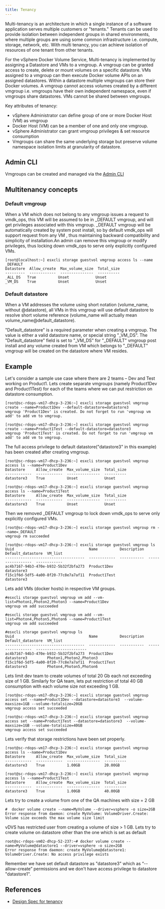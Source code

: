 ```yaml
---
title: Tenancy
---
```


Multi-tenancy is an architecture in which a single instance of a software application serves multiple customers or "tenants." Tenants can be used to provide isolation between independent groups in shared environments, where multiple groups are using some common infrastructure i.e. compute, storage, network, etc. With multi tenancy, you can achieve isolation of resources of one tenant from other tenants.


For the vSphere Docker Volume Service, Multi-tenancy is implemented by assigning a Datastore and VMs to a vmgroup.  A vmgroup can be granted access to create, delete or mount volumes on a specific datastore. VMs assigned to a vmgroup can then execute Docker volume APIs on an assigned datastores. Within a datastore multiple vmgroups can store their Docker volumes. A vmgroup cannot access volumes created by a different vmgroup i.e. vmgroups have their own independent namespace, even if vmgroups share datastores. VMs cannot be shared between vmgroups.

Key attributes of tenancy:

- vSphere Administrator can define group of one or more Docker Host (VM) as
vmgroup
- Docker Host (VM) can be a member of one and only one vmgroup.
- vSphere Administrator can grant vmgroup privileges & set resource consumption
- Vmgroups can share the same underlying storage but preserve volume namespace isolation limits at granularity of datastore.

## Admin CLI

Vmgroups can be created and managed via the [Admin CLI](/docs/user-guide/admin-cli.md/#vmgroup)

## Multitenancy concepts

### Default vmgroup

When a VM which does not belong to any vmgroup issues a request to vmdk_ops, this VM will be assumed to be in _DEFAULT vmgroup, and will get privileges associated with this vmgroup. \_DEFAULT vmgroup will be automatically created by system post install, so by default vmdk_ops will support request from any VM , thus maintaining backward compatibility and simplicity of installation.An admin can remove this vmgroup or modify privileges, thus locking down vmdk_ops to serve only explicitly configured VMs.

```
[root@localhost:~] esxcli storage guestvol vmgroup access ls --name _DEFAULT
Datastore  Allow_create  Max_volume_size  Total_size
---------  ------------  ---------------  ----------
_ALL_DS   True          Unset            Unset
_VM_DS    True          Unset            Unset
```

### Default datastore
When a VM addresses the volume using short notation (volume_name, without @datastore), all VMs in this vmgroup will use default datastore to resolve short volume reference (volume_name will actually mean volume_name@default_datastore).

"Default_datastore" is a required parameter when creating a vmgroup. The value is either a valid datastore name, or special string "_VM_DS".  The "Default_datastore" field is set to "_VM_DS" for "_DEFAULT" vmgroup post install and any volume created from VM which belongs to "_DEFAULT" vmgroup will be created on the datastore where VM resides.


## Example

Let's consider a sample use case where there are 2 teams – Dev and Test working on Product1. Lets create separate vmgroups (namely Product1Dev and Product1Test) for each of the teams where we can put restriction on datastore consumption.

```
[root@sc-rdops-vm17-dhcp-3-236:~] esxcli storage guestvol vmgroup create --name=Product1Dev --default-datastore=datastore3
vmgroup 'Product1Dev' is created. Do not forget to run 'vmgroup vm add' to add vm to vmgroup.

[root@sc-rdops-vm17-dhcp-3-236:~] esxcli storage guestvol vmgroup create --name=Product1Test --default-datastore=datastore3
vmgroup 'Product1Test' is created. Do not forget to run 'vmgroup vm add' to add vm to vmgroup.
```
The full access privilege to default datastore("datastore3" in this example) has been created after creating vmgroup.

```
[root@sc-rdops-vm17-dhcp-3-236:~] esxcli storage guestvol vmgroup access ls --name=Product1Dev
Datastore     Allow_create  Max_volume_size  Total_size
------------  ------------  ---------------  ----------
datastore3    True          Unset            Unset

[root@sc-rdops-vm17-dhcp-3-236:~] esxcli storage guestvol vmgroup access ls --name=Product1Test
Datastore     Allow_create  Max_volume_size  Total_size
------------  ------------  ---------------  ----------
datastore3    True          Unset            Unset

```
Then we removed _DEFAULT vmgroup to lock down vmdk_ops to serve only explicitly configured VMs.

```
[root@sc-rdops-vm17-dhcp-3-236:~] esxcli storage guestvol vmgroup rm --name=_DEFAULT
vmgroup rm succeeded

[root@sc-rdops-vm17-dhcp-3-236:~] esxcli storage guestvol vmgroup ls
Uuid                                  Name          Description  Default_datastore  VM_list
------------------------------------  ------------  -----------  -----------------  ------------
ac4b7167-94b3-470e-b932-5b32f2bfa273  Product1Dev                datastore3
f15c1f6d-5df5-4a00-8f20-77c8e7a7af11  Product1Test               datastore3
```

Lets add VMs (docker hosts) in respective VM groups.

```
#esxcli storage guestvol vmgroup vm add --vm-list=Photon1,Photon2,Photon3 --name=Product1Dev
vmgroup vm add succeeded

#esxcli storage guestvol vmgroup vm add --vm-list=Photon4,Photon5,Photon6 --name=Product1Test
vmgroup vm add succeeded

#esxcli storage guestvol vmgroup ls
Uuid                                  Name          Description  Default_datastore  VM_list
------------------------------------  ------------  -----------  -----------------  -----------------------
ac4b7167-94b3-470e-b932-5b32f2bfa273  Product1Dev                datastore3         Photon1,Photon2,Photon3
f15c1f6d-5df5-4a00-8f20-77c8e7a7af11  Product1Test               datastore3         Photon4,Photon5,Photon6

```

Lets limit dev team to create volumes of total 20 Gb each not exceeding size of 1 GB. Similarly for QA team, lets put restriction of total 40 GB consumption with each volume size not exceeding 1 GB.

```
[root@sc-rdops-vm17-dhcp-3-236:~] esxcli storage guestvol vmgroup access set --name=Product1Dev --datastore=datastore3  --volume-maxsize=1GB --volume-totalsize=20GB
vmgroup access set succeeded

[root@sc-rdops-vm17-dhcp-3-236:~] esxcli storage guestvol vmgroup access set --name=Product1Test --datastore=datastore3  --volume-maxsize=1GB --volume-totalsize=40GB
vmgroup access set succeeded

```
Lets verify that storage restrictions have been set properly.

```
[root@sc-rdops-vm17-dhcp-3-236:~] esxcli storage guestvol vmgroup access ls --name=Product1Dev
Datastore     Allow_create  Max_volume_size  Total_size
------------  ------------  ---------------  ----------
datastore3    True          1.00GB           20.00GB

[root@sc-rdops-vm17-dhcp-3-236:~] esxcli storage guestvol vmgroup access ls --name=Product1Test
Datastore     Allow_create  Max_volume_size  Total_size
------------  ------------  ---------------  ----------
datastore3    True          1.00GB           40.00GB

```
Lets try to create a volume from one of the QA machines with size = 2 GB

```
#  docker volume create --name=MyVolume --driver=vsphere -o size=2GB
Error response from daemon: create MyVolume: VolumeDriver.Create: Volume size exceeds the max volume size limit
```
vDVS has restricted user from creating a volume of size > 1 GB. Lets try to create volume on datastore other than the one which is set as default

```
root@sc-rdops-vm02-dhcp-52-237:~# docker volume create --name=MyVolume@datastore1 --driver=vsphere -o size=2GB
Error response from daemon: create MyVolume@datastore1: VolumeDriver.Create: No access privilege exists
```
Remember we have set default datastore as "datastore3" which as “--allow-create” permissions and we don't have access privilege to datastore "datastore1".



## References

- [Design Spec for tenancy](https://github.com/vmware/docker-volume-vsphere/blob/master/docs/misc/docker-volume-auth-proposal.v1_2.md)
